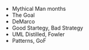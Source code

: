 * Mythical Man months
* The Goal
* DeMarco
* Good Startegy, Bad Strategy
* UML Distilled, Fowler
* Patterns, GoF
